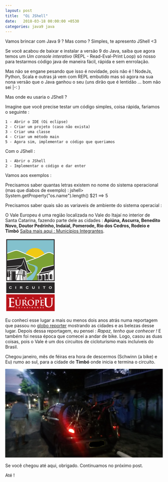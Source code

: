 ```yaml
---
layout: post
title:  "Oi JShell"
date:   2018-03-18 00:00:00 +0530
categories: java9 java
---
```


Vamos brincar com Java 9 ? Mas como ? Simples, te apresento JShell <3

Se você acabou de baixar e instalar a versão 9 do Java, saiba que agora temos um *Um console interativo* (REPL - Read-Eval-Print Loop) só nosso para testarmos código java de maneira fácil, rápida e sem enrrolação.

Mas não se engane pesando que isso é novidade, pois não é ! NodeJs, Python, Scala e outras já vem com REPL embutido mas só agora na sua nona versão que o Java ganhou o seu (uns dirão que é lentidão ... bom não sei |-: ) 

Mas onde eu usaria o JShell ?

Imagine que você precise testar um código simples, coisa rápida, fariamos o seguinte :

    1 - Abrir o IDE (Oi eclipse)
    2 - Criar um projeto (caso não exista)
    3 - Criar uma classe
    4 - Criar um método main
    5 - Agora sim, implementar o código que queriamos

Com o JShell :

    1 - Abrir o JShell
    2 - Implementar o código e dar enter

Vamos aos exemplos :

Precisamos saber quantas letras existem no nome do sistema operacional (mas que diabos de exemplo) :
jshell> System.getProperty("os.name").length()
$21 ==> 5

Precisamos saber quais são as variaveis de ambiente do sistema operacial :





O Vale Europeu é uma região localizada no Vale do Itajaí no interior de Santa Catarina, fazendo parte dele as cidades :
**Apiúna, Ascurra, Benedito Novo, Doutor Pedrinho, Indaial, Pomerode, Rio dos Cedros, Rodeio e Timbó**
[Saiba mais aqui : Municípios Integrantes](https://circuitovaleeuropeu.com.br/municipios-integrantes/).

![alt text](https://raw.githubusercontent.com/BSTK/bstk.github.io/master/asserts/posts/series/vale-europeu/foto-vale-europeu-01.png)

Eu conheci esse lugar a mais ou menos dois anos atrás numa reportagem que passou no [globo reporter](http://g1.globo.com/globo-reporter/noticia/2016/02/vale-europeu-e-regiao-do-brasil-campea-em-qualidade-de-vida.html)
mostrando as cidades e as belezas desse lugar. Depois dessa reportagem, eu pensei : *Rapaz, tenho que conhecer !* E também foi nessa época que comecei a andar de bike. Logo, casou as duas coisas, pois o Vale é um dos circuitos de cicloturismo mais incluíveis do Brasil.

Chegou janeiro, mês de féiras era hora de descermos (Schwinn (a bike) e Eu) rumo ao sul, para a cidade de **Timbó** onde inicia e termina o circuito.

![alt text](https://raw.githubusercontent.com/BSTK/bstk.github.io/master/asserts/posts/series/vale-europeu/foto-vale-europeu-00.jpg "Saída de Embu das Artes")

Se você chegou até aqui, obrigado.
Continuamos no próximo post.

Até !
